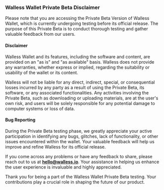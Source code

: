 ### Walless Wallet Private Beta Disclaimer

Please note that you are accessing the Private Beta Version of Walless Wallet, which is currently undergoing testing before its official release. The purpose of this Private Beta is to conduct thorough testing and gather valuable feedback from our users.

#### Disclaimer

Walless Wallet and its features, including the software and content, are provided on an "as is" and "as available" basis. Walless does not provide any warranties, whether express or implied, regarding the suitability or usability of the wallet or its content.

Walless will not be liable for any direct, indirect, special, or consequential losses incurred by any party as a result of using the Private Beta, its software, or any associated functionalities. Any activities involving the Private Beta, such as downloading or uploading materials, are at the user's own risk, and users will be solely responsible for any potential damage to computer systems or loss of data.

#### Bug Reporting

During the Private Beta testing phase, we greatly appreciate your active participation in identifying any bugs, glitches, lack of functionality, or other issues encountered within the wallet. Your valuable feedback will help us improve and refine Walless for its official release.

If you come across any problems or have any feedback to share, please reach out to us at **[hello@walless.io](mailto:hello@walless.io)**. Your assistance in helping us enhance the user experience is invaluable and highly appreciated.

Thank you for being a part of the Walless Wallet Private Beta testing. Your contributions play a crucial role in shaping the future of our product.
